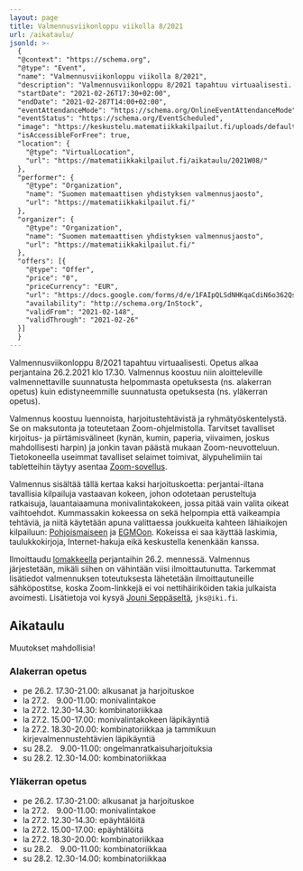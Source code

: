 ```yaml
---
layout: page
title: Valmennusviikonloppu viikolla 8/2021
url: /aikataulu/
jsonld: >-
  {
  "@context": "https://schema.org",
  "@type": "Event",
  "name": "Valmennusviikonloppu viikolla 8/2021",
  "description": "Valmennusviikonloppu 8/2021 tapahtuu virtuaalisesti. Tilaisuus alkaa perjantaina 26.2.2021 klo 17.30 ja jatkuu lauantaina ja sunnuntaina. Valmennus on maksutonta.",
  "startDate": "2021-02-26T17:30+02:00",
  "endDate": "2021-02-287T14:00+02:00",
  "eventAttendanceMode": "https://schema.org/OnlineEventAttendanceMode",
  "eventStatus": "https://schema.org/EventScheduled",
  "image": "https://keskustelu.matematiikkakilpailut.fi/uploads/default/original/1X/903d26f2a2a48285467275e06546a35b2f203482.png",
  "isAccessibleForFree": true,
  "location": {
    "@type": "VirtualLocation",
    "url": "https://matematiikkakilpailut.fi/aikataulu/2021W08/"
  },
  "performer": {
    "@type": "Organization",
    "name": "Suomen matemaattisen yhdistyksen valmennusjaosto",
    "url": "https://matematiikkakilpailut.fi/"
  },
  "organizer": {
    "@type": "Organization",
    "name": "Suomen matemaattisen yhdistyksen valmennusjaosto",
    "url": "https://matematiikkakilpailut.fi/"
  },
  "offers": [{
    "@type": "Offer",
    "price": "0",
    "priceCurrency": "EUR",
    "url": "https://docs.google.com/forms/d/e/1FAIpQLSdNHKqaCdiN6o362QsSGBU4i04pgyXDruRWH7wWxxQrt4-unw/viewform?hl=fi"
    "availability": "http://schema.org/InStock",
    "validFrom": "2021-02-148",
    "validThrough": "2021-02-26"
  }]
  }
---
```


Valmennusviikonloppu 8/2021 tapahtuu virtuaalisesti.
Opetus alkaa perjantaina 26.2.2021 klo 17.30.
Valmennus koostuu niin aloitteleville valmennettaville
suunnatusta helpommasta opetuksesta (ns. alakerran opetus)
kuin edistyneemmille suunnatusta opetuksesta (ns. yläkerran opetus).

Valmennus koostuu luennoista, harjoitustehtävistä ja
ryhmätyöskentelystä. Se on maksutonta ja toteutetaan Zoom-ohjelmistolla.
Tarvitset tavalliset kirjoitus- ja piirtämisvälineet (kynän, kumin, paperia,
viivaimen, joskus mahdollisesti harpin) ja jonkin tavan päästä mukaan
Zoom-neuvotteluun. Tietokoneella useimmat tavalliset selaimet toimivat,
älypuhelimiin tai tabletteihin täytyy asentaa [Zoom-sovellus](https://zoom.us/download).

Valmennus sisältää tällä kertaa kaksi harjoituskoetta: perjantai-iltana
tavallisia kilpailuja vastaavan kokeen, johon odotetaan perusteltuja ratkaisuja,
lauantaiaamuna monivalintakokeen, jossa pitää vain valita oikeat vaihtoehdot.
Kummassakin kokeessa on sekä helpompia että vaikeampia tehtäviä, ja niitä
käytetään apuna valittaessa joukkueita kahteen lähiaikojen kilpailuun:
[Pohjoismaiseen](/PM/) ja [EGMOon](/EGMO/).
Kokeissa ei saa käyttää laskimia, taulukkokirjoja, Internet-hakuja
eikä keskustella kenenkään kanssa.

Ilmoittaudu [lomakkeella] perjantaihin 26.2. mennessä.
Valmennus järjestetään, mikäli siihen on vähintään viisi ilmoittautunutta.
Tarkemmat lisätiedot valmennuksen toteutuksesta lähetetään
ilmoittautuneille sähköpostitse, koska Zoom-linkkejä ei voi nettihäiriköiden
takia julkaista avoimesti.
Lisätietoja voi kysyä [Jouni Seppäseltä](mailto:jks@iki.fi), `jks@iki.fi`.

[lomakkeella]: https://docs.google.com/forms/d/e/1FAIpQLSdNHKqaCdiN6o362QsSGBU4i04pgyXDruRWH7wWxxQrt4-unw/viewform?hl=fi


## Aikataulu

Muutokset mahdollisia!

### Alakerran opetus

- pe 26.2. 17.30-21.00: alkusanat ja harjoituskoe
- la 27.2.  9.00-11.00: monivalintakoe
- la 27.2. 12.30-14.30: kombinatoriikkaa
- la 27.2. 15.00-17.00: monivalintakokeen läpikäyntiä
- la 27.2. 18.30-20.00: kombinatoriikkaa ja tammikuun kirjevalmennustehtävien läpikäyntiä
- su 28.2.  9.00-11.00: ongelmanratkaisuharjoituksia
- su 28.2. 12.30-14.00: kombinatoriikkaa


### Yläkerran opetus

- pe 26.2. 17.30-21.00: alkusanat ja harjoituskoe
- la 27.2.  9.00-11.00: monivalintakoe
- la 27.2. 12.30-14.30: epäyhtälöitä
- la 27.2. 15.00-17.00: epäyhtälöitä
- la 27.2. 18.30-20.00: kombinatoriikkaa
- su 28.2.  9.00-11.00: kombinatoriikkaa
- su 28.2. 12.30-14.00: kombinatoriikkaa
